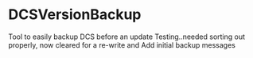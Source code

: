 # DCSVersionBackup
Tool to easily backup DCS before an update
Testing..needed sorting out properly, now cleared for
a re-write and Add initial backup messages
